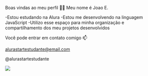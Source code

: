 Boas vindas ao meu perfil 💙💙
Meu nome é Joao E.

-Estou estudando na Alura
-Estou me desenvolvendo na linguagem JavaScript
-Utilizo esse espaço para minha organização e compartilhamento dos meu projetos desenvolvidos

Você pode entrar em contato comigo 📫

alurastartestudante@email.com

@alurastartestudante

![](https://media1.tenor.com/m/VFX0Osv7WNAAAAAC/mario.gif)
